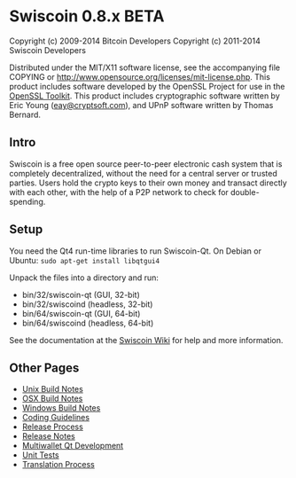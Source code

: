 Swiscoin 0.8.x BETA
====================

Copyright (c) 2009-2014 Bitcoin Developers
Copyright (c) 2011-2014 Swiscoin Developers

Distributed under the MIT/X11 software license, see the accompanying
file COPYING or http://www.opensource.org/licenses/mit-license.php.
This product includes software developed by the OpenSSL Project for use in the [OpenSSL Toolkit](http://www.openssl.org/). This product includes
cryptographic software written by Eric Young ([eay@cryptsoft.com](mailto:eay@cryptsoft.com)), and UPnP software written by Thomas Bernard.


Intro
---------------------
Swiscoin is a free open source peer-to-peer electronic cash system that is
completely decentralized, without the need for a central server or trusted
parties.  Users hold the crypto keys to their own money and transact directly
with each other, with the help of a P2P network to check for double-spending.


Setup
---------------------
You need the Qt4 run-time libraries to run Swiscoin-Qt. On Debian or Ubuntu:
	`sudo apt-get install libqtgui4`

Unpack the files into a directory and run:

- bin/32/swiscoin-qt (GUI, 32-bit)
- bin/32/swiscoind (headless, 32-bit)
- bin/64/swiscoin-qt (GUI, 64-bit)
- bin/64/swiscoind (headless, 64-bit)

See the documentation at the [Swiscoin Wiki](http://swiscoin.info)
for help and more information.


Other Pages
---------------------
- [Unix Build Notes](build-unix.md)
- [OSX Build Notes](build-osx.md)
- [Windows Build Notes](build-msw.md)
- [Coding Guidelines](coding.md)
- [Release Process](release-process.md)
- [Release Notes](release-notes.md)
- [Multiwallet Qt Development](multiwallet-qt.md)
- [Unit Tests](unit-tests.md)
- [Translation Process](translation_process.md)
